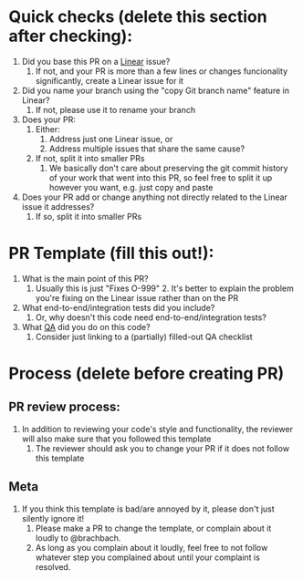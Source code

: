 # Quick checks (delete this section after checking):

1. Did you base this PR on a [Linear](https://linear.app/ought) issue?
   1. If not, and your PR is more than a few lines or changes funcionality significantly, create a Linear issue for it
2. Did you name your branch using the "copy Git branch name" feature in Linear?
   1. If not, please use it to rename your branch
3. Does your PR:
   1. Either:
      1. Address just one Linear issue, or
      2. Address multiple issues that share the same cause?
   2. If not, split it into smaller PRs
      1. We basically don't care about preserving the git commit history of your work that went into this PR, so feel free to split it up however you want, e.g. just copy and paste
4. Does your PR add or change anything not directly related to the Linear issue it addresses?
   1. If so, split it into smaller PRs

# PR Template (fill this out!):

1. What is the main point of this PR?
   1. Usually this is just "Fixes O-999"
      2. It's better to explain the problem you're fixing on the Linear issue rather than on the PR
2. What end-to-end/integration tests did you include?
   1. Or, why doesn't this code need end-to-end/integration tests?
3. What [QA](https://docs.google.com/spreadsheets/d/1ilbckTFL0EocBTZsRav-yx_ImhgNkn7zgrcXSYfTCLU/edit#gid=2005290025) did you do on this code?
   1. Consider just linking to a (partially) filled-out QA checklist

# Process (delete before creating PR)

## PR review process:

1. In addition to reviewing your code's style and functionality, the reviewer will also make sure that you followed this template
   1. The reviewer should ask you to change your PR if it does not follow this template

## Meta

1. If you think this template is bad/are annoyed by it, please don't just silently ignore it!
   1. Please make a PR to change the template, or complain about it loudly to @brachbach.
   2. As long as you complain about it loudly, feel free to not follow whatever step you complained about until your complaint is resolved.
